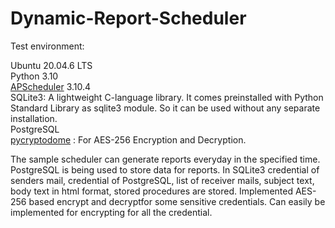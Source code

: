 # Dynamic-Report-Scheduler

Test environment:

Ubuntu 20.04.6 LTS\
Python 3.10\
[APScheduler](https://github.com/agronholm/apscheduler) 3.10.4\
SQLite3: A lightweight C-language library. It comes preinstalled with Python Standard Library as sqlite3 module. So it can be used without any separate installation.\
PostgreSQL\
[pycryptodome](https://github.com/Legrandin/pycryptodome) : For AES-256 Encryption and Decryption.

The sample scheduler can generate reports everyday in the specified time. PostgreSQL is being used to store data for reports. In SQLite3 credential of senders mail, credential of PostgreSQL,  list of receiver mails, subject text, body text in html format, stored procedures are stored. Implemented AES-256 based encrypt and decryptfor some sensitive credentials. Can easily be implemented for encrypting for all the credential.
